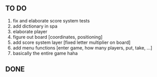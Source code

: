 ## TO DO
1. fix and elaborate score system tests
2. add dictionary in spa
3. elaborate player
4. figure out board [coordinates, positioning]
5. add score system layer [fixed letter multiplier on board]
6. add menu functions [enter game, how many players, put, take, ...]
7. basically the entire game haha

## DONE
